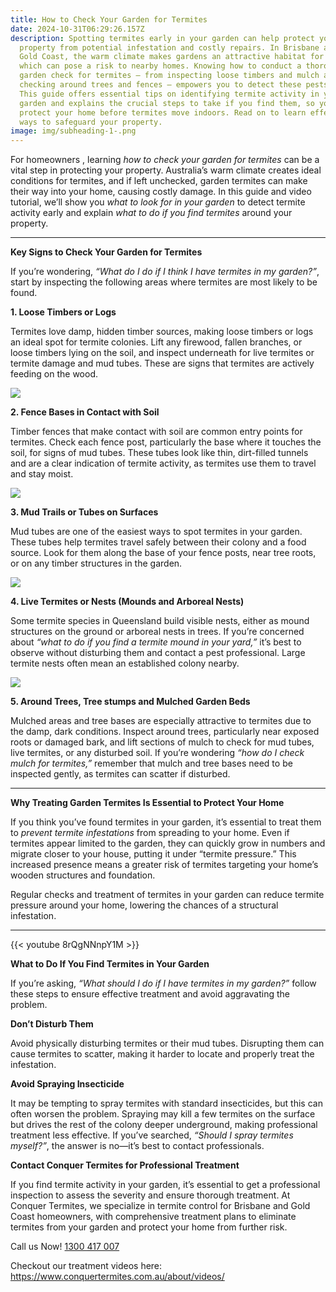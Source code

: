 ```yaml
---
title: How to Check Your Garden for Termites
date: 2024-10-31T06:29:26.157Z
description: Spotting termites early in your garden can help protect your
  property from potential infestation and costly repairs. In Brisbane and the
  Gold Coast, the warm climate makes gardens an attractive habitat for termites,
  which can pose a risk to nearby homes. Knowing how to conduct a thorough
  garden check for termites – from inspecting loose timbers and mulch areas to
  checking around trees and fences – empowers you to detect these pests early.
  This guide offers essential tips on identifying termite activity in your
  garden and explains the crucial steps to take if you find them, so you can
  protect your home before termites move indoors. Read on to learn effective
  ways to safeguard your property.
image: img/subheading-1-.png
---
```

For homeowners , learning *how to check your garden for termites* can be a vital step in protecting your property. Australia’s warm climate creates ideal conditions for termites, and if left unchecked, garden termites can make their way into your home, causing costly damage. In this guide and video tutorial, we’ll show you *what to look for in your garden* to detect termite activity early and explain *what to do if you find termites* around your property.

- - -

**Key Signs to Check Your Garden for Termites**

If you’re wondering, *“What do I do if I think I have termites in my garden?”*, start by inspecting the following areas where termites are most likely to be found.

**1. Loose Timbers or Logs**

Termites love damp, hidden timber sources, making loose timbers or logs an ideal spot for termite colonies. Lift any firewood, fallen branches, or loose timbers lying on the soil, and inspect underneath for live termites or termite damage and mud tubes. These are signs that termites are actively feeding on the wood.

![](img/2.png)

**2. Fence Bases in Contact with Soil**

Timber fences that make contact with soil are common entry points for termites. Check each fence post, particularly the base where it touches the soil, for signs of mud tubes. These tubes look like thin, dirt-filled tunnels and are a clear indication of termite activity, as termites use them to travel and stay moist.

![](img/subheading-2-.png)

**3. Mud Trails or Tubes on Surfaces**

Mud tubes are one of the easiest ways to spot termites in your garden. These tubes help termites travel safely between their colony and a food source. Look for them along the base of your fence posts, near tree roots, or on any timber structures in the garden.

![](img/untitled-design-3-.png)

**4. Live Termites or Nests (Mounds and Arboreal Nests)**

Some termite species in Queensland build visible nests, either as mound structures on the ground or arboreal nests in trees. If you’re concerned about *“what to do if you find a termite mound in your yard,”* it’s best to observe without disturbing them and contact a pest professional. Large termite nests often mean an established colony nearby.

![](img/subheading.png)

**5. Around Trees, Tree stumps and Mulched Garden Beds**

Mulched areas and tree bases are especially attractive to termites due to the damp, dark conditions. Inspect around trees, particularly near exposed roots or damaged bark, and lift sections of mulch to check for mud tubes, live termites, or any disturbed soil. If you’re wondering *“how do I check mulch for termites,”* remember that mulch and tree bases need to be inspected gently, as termites can scatter if disturbed.

- - -

**Why Treating Garden Termites Is Essential to Protect Your Home**

If you think you’ve found termites in your garden, it’s essential to treat them to *prevent termite infestations* from spreading to your home. Even if termites appear limited to the garden, they can quickly grow in numbers and migrate closer to your house, putting it under “termite pressure.” This increased presence means a greater risk of termites targeting your home’s wooden structures and foundation.

Regular checks and treatment of termites in your garden can reduce termite pressure around your home, lowering the chances of a structural infestation.

- - -

{{< youtube 8rQgNNnpY1M >}}

**What to Do If You Find Termites in Your Garden**

If you’re asking, *“What should I do if I have termites in my garden?”* follow these steps to ensure effective treatment and avoid aggravating the problem.

**Don’t Disturb Them**

Avoid physically disturbing termites or their mud tubes. Disrupting them can cause termites to scatter, making it harder to locate and properly treat the infestation.

**Avoid Spraying Insecticide**

It may be tempting to spray termites with standard insecticides, but this can often worsen the problem. Spraying may kill a few termites on the surface but drives the rest of the colony deeper underground, making professional treatment less effective. If you’ve searched, *“Should I spray termites myself?”*, the answer is no—it’s best to contact professionals.

**Contact Conquer Termites for Professional Treatment**

If you find termite activity in your garden, it’s essential to get a professional inspection to assess the severity and ensure thorough treatment. At Conquer Termites, we specialize in termite control for Brisbane and Gold Coast homeowners, with comprehensive treatment plans to eliminate termites from your garden and protect your home from further risk.

Call us Now! [1300 417 007](tel:1300417007)

Checkout our treatment videos here: <https://www.conquertermites.com.au/about/videos/>
